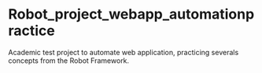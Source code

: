 # Robot_project_webapp_automationpractice
Academic test project to automate web application, practicing severals concepts from the Robot Framework.
